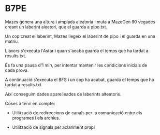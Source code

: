 # B7PE

Mazes genera una altura i amplada aleatoria i muta a MazeGen 80 vegades creant un laberint aleatori, que el guarda a pipo.txt.

Un cop creat el laberint, Mazes llegeix el laberint de pipo i el guarda en una matriu.

Llavors s'executa l'Astar i quan s'acaba guarda el temps que ha tardat a results.txt.

Es fa una pausa d'1 min, per intentar mantenir les condicions inicials de cada prova.

A continuació s'executa el BFS i un cop ha acabat, guarda el temps que ha tardat a results.txt.

Així conseguim dades aparelleades de laberints alteatoris.


Coses a tenir en compte: 

- Utilització de redireccions de canals per la comunicació entre els programes i els archius.

- Utilització de signals per aclariment propi 
